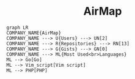 <h1 align="center">AirMap</h1>

```mermaid
graph LR
COMPANY_NAME{AirMap}
COMPANY_NAME ---> U{Users} ---> UN[2]
COMPANY_NAME ---> R{Repositories} ---> RN[13]
COMPANY_NAME ---> G{Gists} ---> GN[0]
COMPANY_NAME ---> ML{Most Used<br>Languages}
ML --> Go[Go]
ML --> Vim_script[Vim script]
ML --> PHP[PHP]
```
